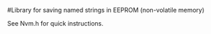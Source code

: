 #Library for saving named strings in EEPROM (non-volatile memory)

See Nvm.h for quick instructions.

